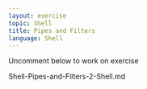 ```yaml
---
layout: exercise
topic: Shell
title: Pipes and Filters 
language: Shell
---
```

Uncomment below to work on exercise

<!--

#### Redirecting to the same file is risky
 
  It's a very bad idea to try redirecting
  the output of a command that operates on a file
  to the same file. For example:
 
  ~~~
  $ sort -n lengths.txt > lengths.txt
  ~~~
 
  This will at least overwrite your working file `lengths.txt`
  and may give you incorrect results, or could just delete
  the contents of `lengths.txt`.

#### What Does `>>` Mean?
  We have seen the use of `>`, but there is a similar operator `>>` which works slightly differently.
  By using the `echo` command to print strings, test the two commands below to reveal the difference   between the two operators:
 
  ~~~
  $ echo hello > testfile01.txt
  ~~~
 
  and:
 
  ~~~
  $ echo hello >> testfile02.txt
  ~~~

  *HINT: run each command more than once*

#### Appending Data
 
  We have already used the `head` command, which prints lines from the start of a file.
  `tail` is similar, but prints lines from the end of a file instead.
 
  Consider the file `data-shell/data/animals.txt`.
  Run both the commmands below and select the answer that
  corresponds to the final file `animalsUpd.txt`:
 
  ~~~
  $ head -n 3 animals.txt > animalsUpd.txt
  $ tail -n 2 animals.txt >> animalsUpd.txt
  ~~~
 
  1. The first three lines of `animals.txt`
  2. The last two lines of `animals.txt`
  3. The first three lines and the last two lines of `animals.txt`
  4. The second and third lines of `animals.txt`
 
#### Piping Commands Together
 
  In our current directory (or any directory with several files), 
  we want to find the 3 files 
  which have the least number of
  lines. Which command listed below would work?
 
  1. `wc -l * > sort -n > head -n 3`
  2. `wc -l * | sort -n | head -n 1-3`
  3. `wc -l * | head -n 3 | sort -n`
  4. `wc -l * | sort -n | head -n 3`
 
#### Pipe Construction
 
  For the file `animals.txt` from the [previous exercise]({{ site.baseurl }}/data/animals.txt), enter the command:
 
  ~~~
  $ cut -d , -f 2 animals.txt
  ~~~
  
  `cut` uses the `-d` flag to separate each line by comma, and the `-f` flag
  to print the second field in each line. You should
  get the following output:
 
  ~~~
  deer
  rabbit
  raccoon
  rabbit
  deer
  fox
  rabbit
  bear
  ~~~
 
  What other command(s) could be added to the above `cut` command creating a
  pipeline to list all the animals the file contains without any duplicates 
  in their names?

#### Which Pipe?
 
  The file `animals.txt` contains 8 lines of data formatted as follows:
 
  ~~~
  2012-11-05,deer
  2012-11-05,rabbit
  2012-11-05,raccoon
  2012-11-06,rabbit
  ...
  ~~~
 
  Assuming your current directory is `data-shell/data/`,
  what command would you use to produce a table that shows
  the total count of each type of animal in the file?
 
  1.  `grep {deer, rabbit, raccoon, deer, fox, bear} animals.txt | wc -l`
  2.  `sort animals.txt | uniq -c`
  3.  `sort -t, -k2,2 animals.txt | uniq -c`
  4.  `cut -d, -f 2 animals.txt | uniq -c`
  5.  `cut -d, -f 2 animals.txt | sort | uniq -c`
  6.  `cut -d, -f 2 animals.txt | sort | uniq -c | wc -l`
 
#### Removing Unneeded Files
 
  Suppose you want to delete your processed data files, and only keep
  your raw files and processing script to save storage.
  The raw files end in `.dat` and the processed files end in `.txt`.
  Which of the following would remove all the processed data files,
  and *only* the processed data files?
 
  1. `rm ?.txt`
  2. `rm *.txt`
  3. `rm * .txt`
  4. `rm *.*`
  
  -->
 
Shell-Pipes-and-Filters-2-Shell.md